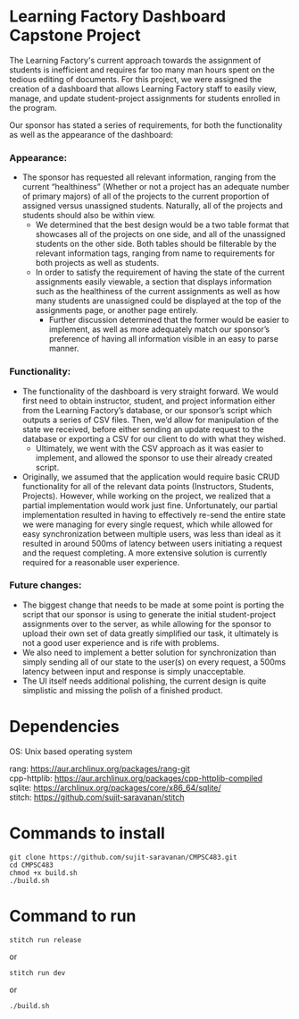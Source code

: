 # Learning Factory Dashboard Capstone Project
The Learning Factory's current approach towards the assignment of students is inefficient and requires far too many man hours spent on the tedious editing of documents. For this project, we were assigned the creation of a dashboard that allows Learning Factory staff to easily view, manage, and update student-project assignments for students enrolled in the program.

Our sponsor has stated a series of requirements, for both the functionality as well as the appearance of the dashboard:

### Appearance:
- The sponsor has requested all relevant information, ranging from the current “healthiness” (Whether or not a project has an adequate number of primary majors) of all of the projects to the current proportion of assigned versus unassigned students. Naturally, all of the projects and students should also be within view.
  - We determined that the best design would be a two table format that showcases all of the projects on one side, and all of the unassigned students on the other side. Both tables should be filterable by the relevant information tags, ranging from name to requirements for both projects as well as students.
  - In order to satisfy the requirement of having the state of the current assignments easily viewable, a section that displays information such as the healthiness of the current assignments as well as how many students are unassigned could be displayed at the top of the assignments page, or another page entirely.
    - Further discussion determined that the former would be easier to implement, as well as more adequately match our sponsor’s preference of having all information visible in an easy to parse manner.
### Functionality:
- The functionality of the dashboard is very straight forward. We would first need to obtain instructor, student, and project information either from the Learning Factory’s database, or our sponsor’s script which outputs a series of CSV files. Then, we’d allow for manipulation of the state we received, before either sending an update request to the database or exporting a CSV for our client to do with what they wished.
  - Ultimately, we went with the CSV approach as it was easier to implement, and allowed the sponsor to use their already created script.
- Originally, we assumed that the application would require basic CRUD functionality for all of the relevant data points (Instructors, Students, Projects). However, while working on the project, we realized that a partial implementation would work just fine. Unfortunately, our partial implementation resulted in having to effectively re-send the entire state we were managing for every single request, which while allowed for easy synchronization between multiple users, was less than ideal as it resulted in around 500ms of latency between users initiating a request and the request completing. A more extensive solution is currently required for a reasonable user experience.


### Future changes:
- The biggest change that needs to be made at some point is porting the script that our sponsor is using to generate the initial student-project assignments over to the server, as while allowing for the sponsor to upload their own set of data greatly simplified our task, it ultimately is not a good user experience and is rife with problems.
- We also need to implement a better solution for synchronization than simply sending all of our state to the user(s) on every request, a 500ms latency between input and response is simply unacceptable.
- The UI itself needs additional polishing, the current design is quite simplistic and missing the polish of a finished product.



# Dependencies
OS: Unix based operating system<br>

rang:    	https://aur.archlinux.org/packages/rang-git<br>
cpp-httplib: https://aur.archlinux.org/packages/cpp-httplib-compiled<br>
sqlite:  	https://archlinux.org/packages/core/x86_64/sqlite/<br>
stitch:  	https://github.com/sujit-saravanan/stitch

# Commands to install
```
git clone https://github.com/sujit-saravanan/CMPSC483.git
cd CMPSC483
chmod +x build.sh
./build.sh
```

# Command to run
```
stitch run release
```
or
```
stitch run dev
```
or
```
./build.sh
```
